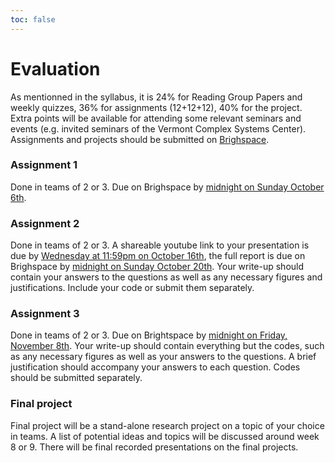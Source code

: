 ```yaml
---
toc: false
---
```


# Evaluation


As mentionned in the syllabus, it is 24% for Reading Group Papers and weekly quizzes, 36% for assignments (12+12+12), 40% for the project. Extra points will be available for attending some relevant seminars and
events (e.g. invited seminars of the Vermont Complex Systems Center). Assignments and projects should be submitted on [Brighspace](https://brightspace.uvm.edu/d2l/home).

### Assignment 1

Done in teams of 2 or 3. Due on Brighspace by <u>midnight on Sunday October 6th</u>.

### Assignment 2

Done in teams of 2 or 3. A shareable youtube link to your presentation is due by <u>Wednesday at 11:59pm on October 16th</u>, the full report is due on Brighspace by <u>midnight on Sunday October 20th</u>. Your write-up should contain your answers to the questions as well as any necessary figures and justifications. Include your code or submit them separately.

### Assignment 3

Done in teams of 2 or 3. Due on Brightspace by <u>midnight on Friday, November 8th</u>. Your write-up should contain everything but the codes, such as any necessary figures as well as your answers to the questions. A brief justification should accompany your answers to each question. Codes should be submitted separately.

### Final project

Final project will be a stand-alone research project on a topic of your choice in teams. A list of potential ideas and topics will be discussed around week 8 or 9. There will be final recorded presentations on the final projects.